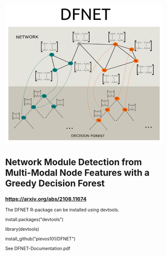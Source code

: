 ![DFNETLogo](https://github.com/pievos101/DFNET/blob/main/DFNET_plot.png)

# Network Module Detection from Multi-Modal Node Features with a Greedy Decision Forest
### https://arxiv.org/abs/2108.11674

The DFNET R-package can be installed using devtools.

install.packages("devtools")

library(devtools)

install_github("pievos101/DFNET")

See DFNET-Documentation.pdf

